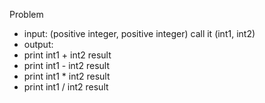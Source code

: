 Problem
- input: (positive integer, positive integer) call it (int1, int2)
- output: 
 - print int1 + int2 result
 - print int1 - int2 result
 - print int1 * int2 result
 - print int1 / int2 result